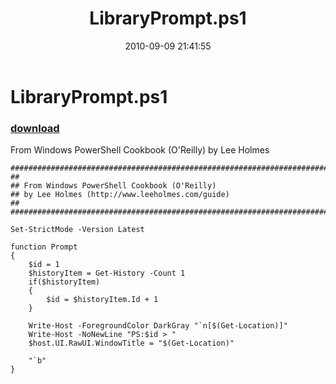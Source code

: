 ﻿---
pid:            2193
parent:         0
children:       
poster:         Lee Holmes
title:          LibraryPrompt.ps1
date:           2010-09-09 21:41:55
description:    From Windows PowerShell Cookbook (O'Reilly) by Lee Holmes
format:         posh
---

# LibraryPrompt.ps1

### [download](2193.ps1)  

From Windows PowerShell Cookbook (O'Reilly) by Lee Holmes

```posh
##############################################################################
##
## From Windows PowerShell Cookbook (O'Reilly)
## by Lee Holmes (http://www.leeholmes.com/guide)
##
##############################################################################

Set-StrictMode -Version Latest

function Prompt
{
    $id = 1
    $historyItem = Get-History -Count 1
    if($historyItem)
    {
        $id = $historyItem.Id + 1
    }

    Write-Host -ForegroundColor DarkGray "`n[$(Get-Location)]"
    Write-Host -NoNewLine "PS:$id > "
    $host.UI.RawUI.WindowTitle = "$(Get-Location)"

    "`b"
}
```
